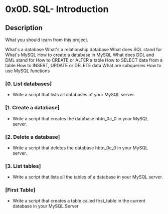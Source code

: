 # 0x0D. SQL- Introduction 

## Description
What you should learn from this project.

What's a database
What's a relationship database
What does SQL stand for
What's MySQL
How to create a database in MySQL
What does DDL and DML stand for
How to CREATE or ALTER a table
How to SELECT data from a table
How to INSERT, UPDATE or DELETE data
What are subqueries
How to use MySQL functions


### [0. List databases]
* Write a script that lists all databases of your MySQL server.

### [1. Create a database]
* Write a script that creates the database hbtn_0c_0 in your MySQL server.

### [2. Delete a database]
* Write a script that deletes the database hbtn_0c_0 in your MySQL server.

### [3. List tables]
* Write a script that lists all the tables of a database in your MySQL server.

### [First Table]
* Write a script that creates a table called first_table in the current database in your MySQL Server
